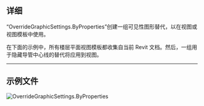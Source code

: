 ## 详细
“OverrideGraphicSettings.ByProperties”创建一组可见性图形替代，以在视图或视图模板中使用。

在下面的示例中，所有楼层平面视图模板都收集自当前 Revit 文档。然后，一组用于隐藏导管中心线的替代将应用到视图。
___
## 示例文件

![OverrideGraphicSettings.ByProperties](./Revit.Filter.OverrideGraphicSettings.ByProperties_img.jpg)
